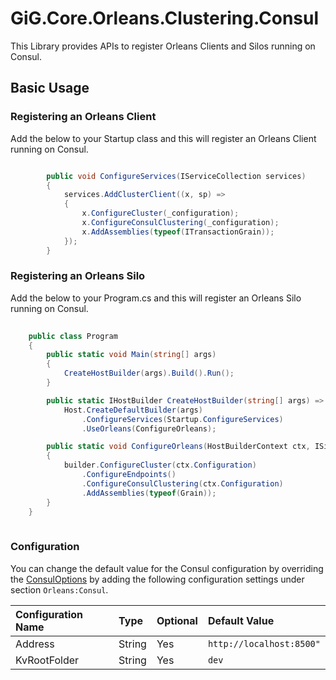 # GiG.Core.Orleans.Clustering.Consul

This Library provides APIs to register Orleans Clients and Silos running on Consul.

## Basic Usage

### Registering an Orleans Client

Add the below to your Startup class and this will register an Orleans Client running on Consul.

```csharp

        public void ConfigureServices(IServiceCollection services)
        {
            services.AddClusterClient((x, sp) =>
            {              
                x.ConfigureCluster(_configuration);
                x.ConfigureConsulClustering(_configuration);
                x.AddAssemblies(typeof(ITransactionGrain));
            });
	    }

```

### Registering an Orleans Silo

Add the below to your Program.cs and this will register an Orleans Silo running on Consul.

```csharp
		
	public class Program
    {
        public static void Main(string[] args)
        {
            CreateHostBuilder(args).Build().Run();
        }

        public static IHostBuilder CreateHostBuilder(string[] args) =>
            Host.CreateDefaultBuilder(args)                                
                .ConfigureServices(Startup.ConfigureServices)
                .UseOrleans(ConfigureOrleans);

		public static void ConfigureOrleans(HostBuilderContext ctx, ISiloBuilder builder)
        {
            builder.ConfigureCluster(ctx.Configuration)
                .ConfigureEndpoints()
                .ConfigureConsulClustering(ctx.Configuration)
                .AddAssemblies(typeof(Grain));
        }
    }
        
```

### Configuration

You can change the default value for the Consul configuration by overriding the [ConsulOptions](..\src\GiG.Core.Orleans.Clustering.Consul\Configurations\ConsulOptions.cs) by adding the following configuration settings under section `Orleans:Consul`.

| Configuration Name | Type   | Optional | Default Value            |
|:-------------------|:-------|:---------|:-------------------------|
| Address            | String | Yes      | `http://localhost:8500"` |
| KvRootFolder       | String | Yes      | `dev`                    |
